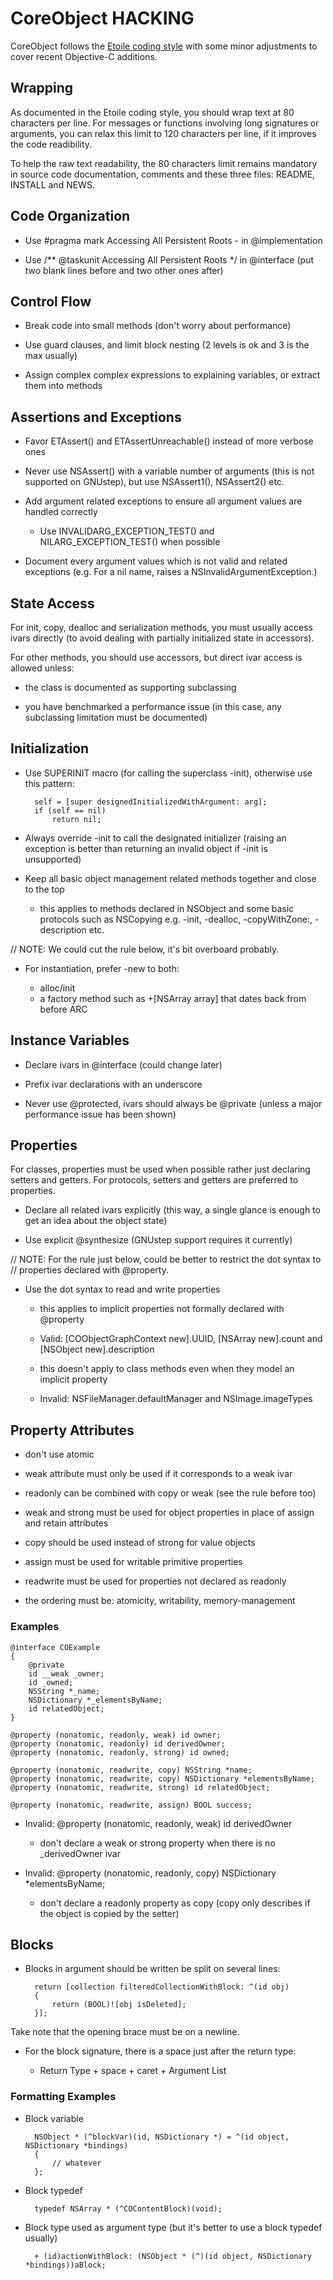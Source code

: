 CoreObject HACKING
==================

CoreObject follows the [Etoile coding style](http://etoileos.com/dev/codingstyle/) 
with some minor adjustments to cover recent Objective-C additions.


Wrapping
--------

As documented in the Etoile coding style, you should wrap text at 80 characters 
per line. For messages or functions involving long signatures or arguments, 
you can relax this limit to 120 characters per line, if it improves the code 
readibility.

To help the raw text readability, the 80 characters limit remains mandatory 
in source code documentation, comments and these three files: README, INSTALL 
and NEWS.


Code Organization
-----------------

- Use #pragma mark Accessing All Persistent Roots - in @implementation 

- Use /** @taskunit Accessing All Persistent Roots */ in @interface (put two 
blank lines before and two other ones after)


Control Flow
------------

- Break code into small methods (don't worry about performance)

- Use guard clauses, and limit block nesting (2 levels is ok and 3 is the max 
usually)

- Assign complex complex expressions to explaining variables, or extract them 
into methods


Assertions and Exceptions
-------------------------

- Favor ETAssert() and ETAssertUnreachable() instead of more verbose ones

- Never use NSAssert() with a variable number of arguments (this is not 
supported on GNUstep), but use NSAssert1(), NSAssert2() etc.

- Add argument related exceptions to ensure all argument values are handled correctly

	- Use INVALIDARG_EXCEPTION_TEST() and NILARG_EXCEPTION_TEST() when possible
	
- Document every argument values which is not valid and related exceptions (e.g. 
For a nil name, raises a NSInvalidArgumentException.) 


State Access
------------

For init, copy, dealloc and serialization methods, you must usually access ivars 
directly (to avoid dealing with partially initialized state in accessors).

For other methods, you should use accessors, but direct ivar access is allowed 
unless:

- the class is documented as supporting subclassing

- you have benchmarked a performance issue (in this case, any subclassing 
limitation must be documented)


Initialization
--------------

- Use SUPERINIT macro (for calling the superclass -init), otherwise use this 
pattern:

		self = [super designedInitializedWithArgument: arg];
		if (self == nil)
			return nil;

- Always override -init to call the designated initializer (raising an exception 
is better than returning an invalid object if -init is unsupported)

- Keep all basic object management related methods together and close to the top 

	- this applies to methods declared in NSObject and some basic protocols such 
as NSCopying e.g. -init, -dealloc, -copyWithZone:, -description etc. 

// NOTE: We could cut the rule below, it's bit overboard probably.

- For instantiation, prefer -new to both:

	- alloc/init
	- a factory method such as +[NSArray array] that dates back from before ARC


Instance Variables
------------------

- Declare ivars in @interface (could change later)

- Prefix ivar declarations with an underscore

- Never use @protected, ivars should always be @private (unless a major 
performance issue has been shown)


Properties
----------

For classes, properties must be used when possible rather just declaring setters 
and getters. For protocols, setters and getters are preferred to properties.

- Declare all related ivars explicitly (this way, a single glance is enough to 
get an idea about the object state)

- Use explicit @synthesize (GNUstep support requires it currently)

// NOTE: For the rule just below, could be better to restrict the dot syntax to 
// properties declared with @property. 

- Use the dot syntax to read and write properties

	- this applies to implicit properties not formally declared with @property
	
	- Valid: [COObjectGraphContext new].UUID, [NSArray new].count and [NSObject new].description 

	- this doesn't apply to class methods even when they model an implicit property

	- Invalid:  NSFileManager.defaultManager and NSImage.imageTypes


Property Attributes
-------------------

- don't use atomic

- weak attribute must only be used if it corresponds to a weak ivar

- readonly can be combined with copy or weak (see the rule before too)

- weak and strong must be used for object properties in place of assign and 
retain attributes

- copy should be used instead of strong for value objects

- assign must be used for writable primitive properties

- readwrite must be used for properties not declared as readonly

- the ordering must be: atomicity, writability, memory-management

### Examples

	@interface COExample
	{
		@private
		id __weak _owner;
		id _owned;
		NSString *_name;
		NSDictionary *_elementsByName;
		id relatedObject;
	}

	@property (nonatomic, readonly, weak) id owner;
	@property (nonatomic, readonly) id derivedOwner;
	@property (nonatomic, readonly, strong) id owned;

	@property (nonatomic, readwrite, copy) NSString *name;
	@property (nonatomic, readwrite, copy) NSDictionary *elementsByName;
	@property (nonatomic, readwrite, strong) id relatedObject;

	@property (nonatomic, readwrite, assign) BOOL success;

- Invalid: @property (nonatomic, readonly, weak) id derivedOwner

	- don't declare a weak or strong property when there is no _derivedOwner ivar
	
- Invalid: @property (nonatomic, readonly, copy) NSDictionary *elementsByName;

	- don't declare a readonly property as copy (copy only describes if the 
object is copied by the setter)


Blocks
------

- Blocks in argument should be written be split on several lines:

		return [collection filteredCollectionWithBlock: ^(id obj)
		{
			return (BOOL)![obj isDeleted];
		}];
	
Take note that the opening brace must be on a newline.

- For the block signature, there is a space just after the return type:

	- Return Type + space + caret + Argument List
	
### Formatting Examples

- Block variable

		NSObject * (^blockVar)(id, NSDictionary *) = ^(id object, NSDictionary *bindings) 
		{
			// whatever
		};

- Block typedef

		typedef NSArray * (^COContentBlock)(void);

- Block type used as argument type (but it's better to use a block typedef usually)

		+ (id)actionWithBlock: (NSObject * (^)(id object, NSDictionary *bindings))aBlock;

